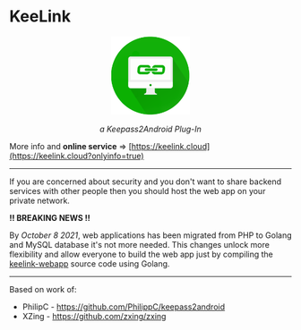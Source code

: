 # KeeLink
<p align="center">
  <img height="140" src="https://github.com/andreacioni/KeeLink/raw/master/misc/images/1464190636_flat_icons-graficheria.it-01.png">
</p>

<p align="center"><i>a Keepass2Android Plug-In</i></p>

More info and **online service** => [https://keelink.cloud](https://keelink.cloud?onlyinfo=true)

---
If you are concerned about security and you don't want to share backend services with other people then you should host the web app on your private network.

**‼️ BREAKING NEWS ‼️**

By *October 8 2021*, web applications has been migrated from PHP to Golang and MySQL database it's not more needed. This changes unlock more flexibility and allow everyone to build the web app just by compiling the [keelink-webapp](https://github.com/andreacioni/keelink-webapp) source code using Golang.

---

Based on work of:
* PhilipC - https://github.com/PhilippC/keepass2android
* XZing - https://github.com/zxing/zxing
